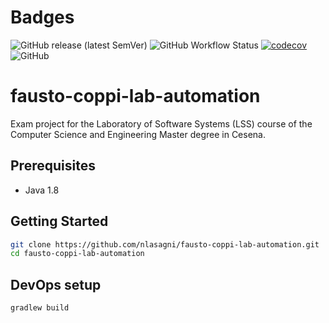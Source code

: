 # Badges
![GitHub release (latest SemVer)](https://img.shields.io/github/v/release/nlasagni/fausto-coppi-lab-automation)
![GitHub Workflow Status](https://img.shields.io/github/workflow/status/nlasagni/fausto-coppi-lab-automation/workflow)
[![codecov](https://codecov.io/gh/nlasagni/fausto-coppi-lab-automation/branch/main/graph/badge.svg)](https://codecov.io/gh/nlasagni/fausto-coppi-lab-automation)
![GitHub](https://img.shields.io/github/license/nlasagni/fausto-coppi-lab-automation)

# fausto-coppi-lab-automation
Exam project for the Laboratory of Software Systems (LSS) course of the Computer Science and Engineering Master degree in Cesena.

## Prerequisites

* Java 1.8

## Getting Started

```bash
git clone https://github.com/nlasagni/fausto-coppi-lab-automation.git
cd fausto-coppi-lab-automation
```

## DevOps setup
```bash
gradlew build
```

